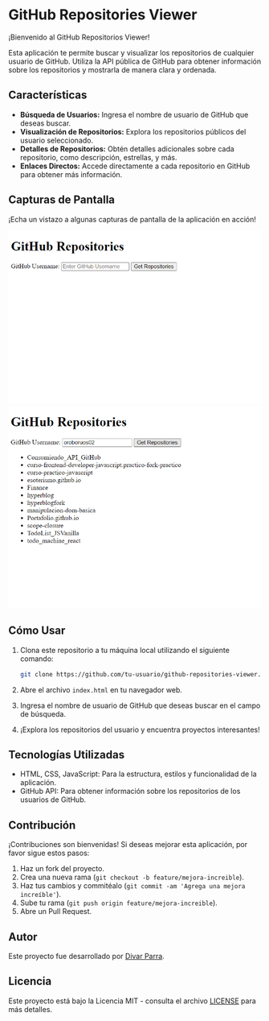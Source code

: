 # GitHub Repositories Viewer

¡Bienvenido al GitHub Repositorios Viewer!

Esta aplicación te permite buscar y visualizar los repositorios de cualquier usuario de GitHub. Utiliza la API pública de GitHub para obtener información sobre los repositorios y mostrarla de manera clara y ordenada.

## Características

- **Búsqueda de Usuarios:** Ingresa el nombre de usuario de GitHub que deseas buscar.
- **Visualización de Repositorios:** Explora los repositorios públicos del usuario seleccionado.
- **Detalles de Repositorios:** Obtén detalles adicionales sobre cada repositorio, como descripción, estrellas, y más.
- **Enlaces Directos:** Accede directamente a cada repositorio en GitHub para obtener más información.

## Capturas de Pantalla

¡Echa un vistazo a algunas capturas de pantalla de la aplicación en acción!

![Mi Captura de Pantalla](https://github.com/oroboruos02/Consumiendo_API_GitHub/blob/main/Screenshot_GitHub.png)
![Mi Captura de Pantalla](https://github.com/oroboruos02/Consumiendo_API_GitHub/blob/main/Screenshot_GitHub2.png)

## Cómo Usar

1. Clona este repositorio a tu máquina local utilizando el siguiente comando:

    ```bash
    git clone https://github.com/tu-usuario/github-repositories-viewer.git
    ```

2. Abre el archivo `index.html` en tu navegador web.

3. Ingresa el nombre de usuario de GitHub que deseas buscar en el campo de búsqueda.

4. ¡Explora los repositorios del usuario y encuentra proyectos interesantes!

## Tecnologías Utilizadas

- HTML, CSS, JavaScript: Para la estructura, estilos y funcionalidad de la aplicación.
- GitHub API: Para obtener información sobre los repositorios de los usuarios de GitHub.

## Contribución

¡Contribuciones son bienvenidas! Si deseas mejorar esta aplicación, por favor sigue estos pasos:

1. Haz un fork del proyecto.
2. Crea una nueva rama (`git checkout -b feature/mejora-increible`).
3. Haz tus cambios y commitéalo (`git commit -am 'Agrega una mejora increíble'`).
4. Sube tu rama (`git push origin feature/mejora-increible`).
5. Abre un Pull Request.

## Autor

Este proyecto fue desarrollado por [Divar Parra](https://github.com/oroboruos02).

## Licencia

Este proyecto está bajo la Licencia MIT - consulta el archivo [LICENSE](LICENSE) para más detalles.
